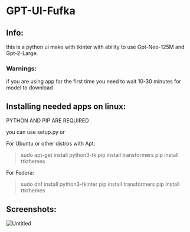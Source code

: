 # GPT-UI-Fufka

## Info:
this is a python ui make with tkinter with ability to use Gpt-Neo-125M and Gpt-2-Large.

### Warnings:
if you are using app for the first time you need to wait 10-30 minutes for model to download

## Installing needed apps on linux:
PYTHON AND PIP ARE REQUIRED

you can use setup.py or

For Ubuntu or other distros with Apt:
>sudo apt-get install python3-tk
>pip install transformers
>pip install ttkthemes

For Fedora:
>sudo dnf install python3-tkinter
>pip install transformers
>pip install ttkthemes


## Screenshots:


![Untitled](https://i.ibb.co/h7BngY9/Screenshot-from-2022-12-12-20-01-42.png)
